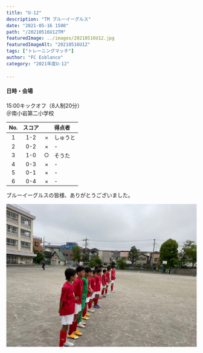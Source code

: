 ```yaml
---
title: "U-12"
description: "TM ブルーイーグルス"
date: "2021-05-16 1500"
path: "/20210516U12TM"
featuredImage: ../images/20210516U12.jpg
featuredImageAlt: "20210516U12"
tags: ["トレーニングマッチ"]
author: "FC Esblanco"
category: "2021年度U-12"

---
```



#### 日時・会場

<script src="https://adm.shinobi.jp/s/f9835040bccb6582c56df68b8f5ecca7"></script>

15:00キックオフ（8人制20分）  
＠南小岩第二小学校  

| No.| スコア |   | 得点者  |
|:--:|:------:|:-:|:--------|
| 1  | 1-2    |×  |しゅうと  |
| 2  | 0-2    |×  |-       |
| 3  | 1-0    |○  |そうた   |
| 4  | 0-3    |×  |-       |
| 5  | 0-1    |×  |-       |
| 6  | 0-4    |×  |-       |

ブルーイーグルスの皆様、ありがとうございました。

![20210516U12TM](../images/20210516U12b.jpg "ブルーイーグルス戦")

